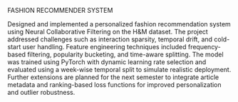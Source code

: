FASHION RECOMMENDER SYSTEM

Designed and implemented a personalized fashion recommendation system using Neural Collaborative Filtering on the H&M dataset.
The project addressed challenges such as interaction sparsity, temporal drift, and cold-start user handling. 
Feature engineering techniques included frequency-based filtering, popularity bucketing, and time-aware splitting. 
The model was trained using PyTorch with dynamic learning rate selection and evaluated using a week-wise temporal split to simulate realistic deployment.
Further extensions are planned for the next semester to integrate article metadata and ranking-based loss functions for improved personalization and outlier robustness.
